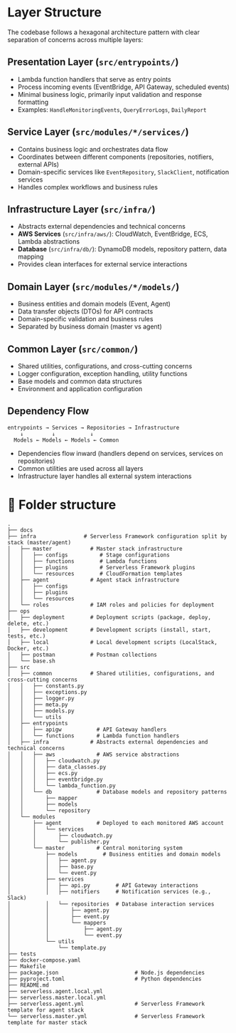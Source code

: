 # Layer Structure

The codebase follows a hexagonal architecture pattern with clear separation of concerns across multiple layers:

## Presentation Layer (`src/entrypoints/`)

- Lambda function handlers that serve as entry points
- Process incoming events (EventBridge, API Gateway, scheduled events)
- Minimal business logic, primarily input validation and response formatting
- Examples: `HandleMonitoringEvents`, `QueryErrorLogs`, `DailyReport`

## Service Layer (`src/modules/*/services/`)

- Contains business logic and orchestrates data flow
- Coordinates between different components (repositories, notifiers, external APIs)
- Domain-specific services like `EventRepository`, `SlackClient`, notification services
- Handles complex workflows and business rules

## Infrastructure Layer (`src/infra/`)

- Abstracts external dependencies and technical concerns
- **AWS Services** (`src/infra/aws/`): CloudWatch, EventBridge, ECS, Lambda abstractions
- **Database** (`src/infra/db/`): DynamoDB models, repository pattern, data mapping
- Provides clean interfaces for external service interactions

## Domain Layer (`src/modules/*/models/`)

- Business entities and domain models (Event, Agent)
- Data transfer objects (DTOs) for API contracts
- Domain-specific validation and business rules
- Separated by business domain (master vs agent)

## Common Layer (`src/common/`)

- Shared utilities, configurations, and cross-cutting concerns
- Logger configuration, exception handling, utility functions
- Base models and common data structures
- Environment and application configuration

## Dependency Flow

```
entrypoints → Services → Repositories → Infrastructure
    ↓         ↓           ↓
  Models ← Models ← Models ← Common
```

- Dependencies flow inward (handlers depend on services, services on repositories)
- Common utilities are used across all layers
- Infrastructure layer handles all external system interactions


# 📁 Folder structure

```
.
├── docs
├── infra               # Serverless Framework configuration split by stack (master/agent)
│   ├── master            # Master stack infrastructure
│   │   ├── configs          # Stage configurations
│   │   ├── functions        # Lambda functions
│   │   ├── plugins          # Serverless Framework plugins
│   │   └── resources        # CloudFormation templates
│   ├── agent             # Agent stack infrastructure
│   │   ├── configs
│   │   ├── plugins
│   │   └── resources
│   └── roles             # IAM roles and policies for deployment
├── ops
│   ├── deployment        # Deployment scripts (package, deploy, delete, etc.)
│   ├── development       # Development scripts (install, start, tests, etc.)
│   ├── local             # Local development scripts (LocalStack, Docker, etc.)
│   ├── postman           # Postman collections
│   └── base.sh
├── src
│   ├── common            # Shared utilities, configurations, and cross-cutting concerns
│   │   ├── constants.py
│   │   ├── exceptions.py
│   │   ├── logger.py
│   │   ├── meta.py
│   │   ├── models.py
│   │   └── utils
│   ├── entrypoints
│   │   ├── apigw           # API Gateway handlers
│   │   └── functions       # Lambda function handlers
│   ├── infra             # Abstracts external dependencies and technical concerns
│   │   ├── aws             # AWS service abstractions
│   │   │   ├── cloudwatch.py
│   │   │   ├── data_classes.py
│   │   │   ├── ecs.py
│   │   │   ├── eventbridge.py
│   │   │   └── lambda_function.py
│   │   └── db              # Database models and repository patterns
│   │       ├── mapper
│   │       ├── models
│   │       └── repository
│   └── modules
│       ├── agent           # Deployed to each monitored AWS account
│       │   └── services
│       │       ├── cloudwatch.py
│       │       └── publisher.py
│       └── master          # Central monitoring system
│           ├── models        # Business entities and domain models
│           │   ├── agent.py
│           │   ├── base.py
│           │   └── event.py
│           ├── services
│           │   ├── api.py        # API Gateway interactions
│           │   ├── notifiers     # Notification services (e.g., Slack)
│           │   └── repositories  # Database interaction services
│           │       ├── agent.py
│           │       ├── event.py
│           │       └── mappers
│           │           ├── agent.py
│           │           └── event.py
│           └── utils
│               └── template.py
├── tests
├── docker-compose.yaml
├── Makefile
├── package.json                        # Node.js dependencies
├── pyproject.toml                      # Python dependencies
├── README.md
├── serverless.agent.local.yml
├── serverless.master.local.yml
├── serverless.agent.yml                # Serverless Framework template for agent stack
└── serverless.master.yml               # Serverless Framework template for master stack
```
